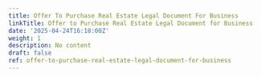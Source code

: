```yaml
---
title: Offer To Purchase Real Estate Legal Document For Business
linkTitle: Offer to Purchase Real Estate Legal Document for Business
date: '2025-04-24T16:18:00Z'
weight: 1
description: No content
draft: false
ref: offer-to-purchase-real-estate-legal-document-for-business
---
```


